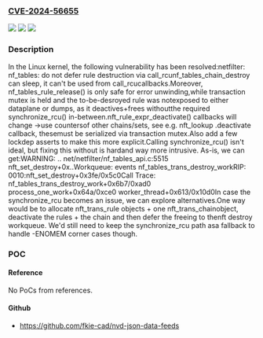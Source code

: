 ### [CVE-2024-56655](https://cve.mitre.org/cgi-bin/cvename.cgi?name=CVE-2024-56655)
![](https://img.shields.io/static/v1?label=Product&message=Linux&color=blue)
![](https://img.shields.io/static/v1?label=Version&message=a394c160d57f4b083bd904a22802f6fb7f5b3cea%3C%20b8d8f53e1858178882b881b8c09f94ef0e83bf76%20&color=brighgreen)
![](https://img.shields.io/static/v1?label=Vulnerability&message=n%2Fa&color=brighgreen)

### Description

In the Linux kernel, the following vulnerability has been resolved:netfilter: nf_tables: do not defer rule destruction via call_rcunf_tables_chain_destroy can sleep, it can't be used from call_rcucallbacks.Moreover, nf_tables_rule_release() is only safe for error unwinding,while transaction mutex is held and the to-be-desroyed rule was notexposed to either dataplane or dumps, as it deactives+frees withoutthe required synchronize_rcu() in-between.nft_rule_expr_deactivate() callbacks will change ->use countersof other chains/sets, see e.g. nft_lookup .deactivate callback, thesemust be serialized via transaction mutex.Also add a few lockdep asserts to make this more explicit.Calling synchronize_rcu() isn't ideal, but fixing this without is hardand way more intrusive.  As-is, we can get:WARNING: .. net/netfilter/nf_tables_api.c:5515 nft_set_destroy+0x..Workqueue: events nf_tables_trans_destroy_workRIP: 0010:nft_set_destroy+0x3fe/0x5c0Call Trace: <TASK> nf_tables_trans_destroy_work+0x6b7/0xad0 process_one_work+0x64a/0xce0 worker_thread+0x613/0x10d0In case the synchronize_rcu becomes an issue, we can explore alternatives.One way would be to allocate nft_trans_rule objects + one nft_trans_chainobject, deactivate the rules + the chain and then defer the freeing to thenft destroy workqueue.  We'd still need to keep the synchronize_rcu path asa fallback to handle -ENOMEM corner cases though.

### POC

#### Reference
No PoCs from references.

#### Github
- https://github.com/fkie-cad/nvd-json-data-feeds

